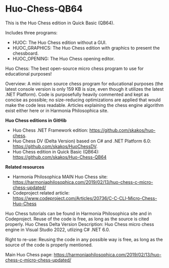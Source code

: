 # Huo-Chess-QB64
This is the Huo Chess edition in Quick Basic (QB64).

Includes three programs:
- HUOC: The Huo Chess edition without a GUI.
- HUOC_GRAPHICS: The Huo Chess edition with graphics to present the chessboard.
- HUOC_OPENING: The Huo Chess opening editor.

Huo Chess: The best open-source micro chess program to use for educational purposes!

Overview: A mini open source chess program for educational purposes (the latest console version is only 159 KB is size, even though it utilizes the latest .NET Platform). Code is purposefully heavily commented and kept as concise as possible; no size-reducing optimizations are applied that would make the code less readable. Articles explaining the chess engine algorithm exist either here or in Harmonia Philosophica site.

**Huo Chess editions in GitHib**
- Huo Chess .NET Framework edition: https://github.com/skakos/huo-chess.
- Huo Chess DV (Delta Version) based on C# and .NET Platform 6.0: https://github.com/skakos/HuoChessDV.
- Huo Chess edition in Quick Basic (QB64): https://github.com/skakos/Huo-Chess-QB64

**Related resources**

- Harmonia Philosophica MAIN Huo Chess site: https://harmoniaphilosophica.com/2019/02/13/huo-chess-c-micro-chess-updated/
- Codeproject related article: https://www.codeproject.com/Articles/20736/C-C-CLI-Micro-Chess-Huo-Chess

Huo Chess tutorials can be found in Harmonia Philosophica site and in Codeproject. Reuse of the code is free, as long as the source is cited properly.
Huo Chess Delta Version Description: Huo Chess micro chess engine in Visual Studio 2022, utlizing C# .NET 6.0.

Right to re-use: Reusing the code in any possible way is free, as long as the source of the code is properly mentioned.

Main Huo Chess page: https://harmoniaphilosophica.com/2019/02/13/huo-chess-c-micro-chess-updated/
